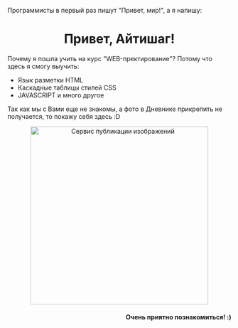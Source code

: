 <p>Программисты в первый раз пишут "Привет, мир!", а я напишу:</p>
<h1 style="text-align: center;">Привет, Айтишаг!</h1>
<p>Почему я пошла учить на курс "WEB-пректирование"? Потому что здесь я смогу выучить:</p>
<ul>
  <li>Язык разметки HTML</li>
  <li>Каскадные таблицы стилей CSS</li>
  <li>JAVASCRIPT и много другое</li>
</ul>
<p>Так как мы с Вами еще не знакомы, а фото в Дневнике прикрепить не получается, то покажу себя здесь :D</p>
<div style="text-align: center;">
  <a href="http://www.imageup.ru/img138/3174361/wslomgzyoc4.jpg.html" target="_blank"><img src="http://www.imageup.ru/img138/3174361/wslomgzyoc4.jpg"  width="400" border="0" alt="Сервис публикации изображений"></a>
</div>
<h4 style="text-align: right;">Очень приятно познакомиться! :)</h4>
